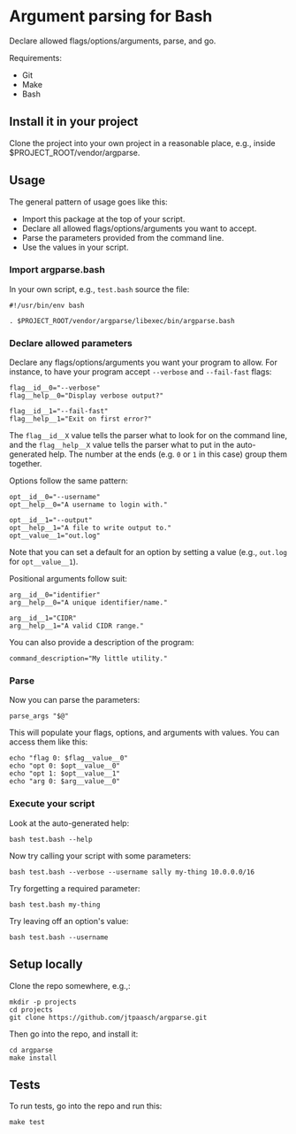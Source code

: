 # Argument parsing for Bash

Declare allowed flags/options/arguments, parse, and go.

Requirements:
* Git
* Make
* Bash


## Install it in your project

Clone the project into your own project in a reasonable place,
e.g., inside $PROJECT_ROOT/vendor/argparse.


## Usage

The general pattern of usage goes like this:
 * Import this package at the top of your script.
 * Declare all allowed flags/options/arguments you want to accept.
 * Parse the parameters provided from the command line.
 * Use the values in your script.


### Import argparse.bash

In your own script, e.g., `test.bash` source the file:

    #!/usr/bin/env bash

    . $PROJECT_ROOT/vendor/argparse/libexec/bin/argparse.bash

### Declare allowed parameters

Declare any flags/options/arguments you want your program
to allow. For instance, to have your program accept
`--verbose` and `--fail-fast` flags:

    flag__id__0="--verbose"
    flag__help__0="Display verbose output?"

    flag__id__1="--fail-fast"
    flag__help__1="Exit on first error?"

The `flag__id__X` value tells the parser what to look for
on the command line, and the `flag__help__X` value tells
the parser what to put in the auto-generated help. The
number at the ends (e.g. `0` or `1` in this case)
group them together. 

Options follow the same pattern:

    opt__id__0="--username"
    opt__help__0="A username to login with."

    opt__id__1="--output"
    opt__help__1="A file to write output to."
    opt__value__1="out.log"

Note that you can set a default for an option by setting
a value (e.g., `out.log` for `opt__value__1`).

Positional arguments follow suit:

    arg__id__0="identifier"
    arg__help__0="A unique identifier/name."

    arg__id__1="CIDR"
    arg__help__1="A valid CIDR range."

You can also provide a description of the program:

    command_description="My little utility."

### Parse

Now you can parse the parameters:

    parse_args "$@"

This will populate your flags, options, and arguments
with values. You can access them like this:

    echo "flag 0: $flag__value__0"
    echo "opt 0: $opt__value__0"
    echo "opt 1: $opt__value__1"
    echo "arg 0: $arg__value__0"


### Execute your script

Look at the auto-generated help:

    bash test.bash --help

Now try calling your script with some parameters:

    bash test.bash --verbose --username sally my-thing 10.0.0.0/16

Try forgetting a required parameter:

    bash test.bash my-thing

Try leaving off an option's value:

    bash test.bash --username


## Setup locally

Clone the repo somewhere, e.g.,:

    mkdir -p projects
    cd projects
    git clone https://github.com/jtpaasch/argparse.git

Then go into the repo, and install it:

    cd argparse
    make install


## Tests

To run tests, go into the repo and run this:

    make test
